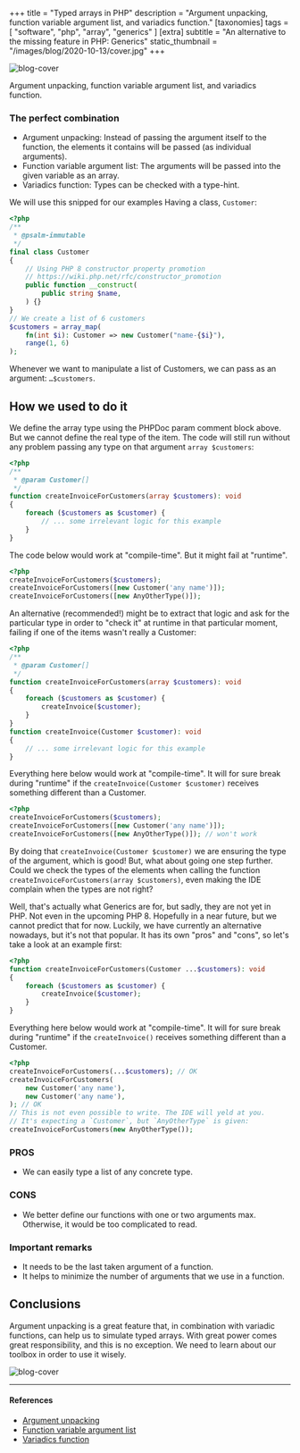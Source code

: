 +++
title = "Typed arrays in PHP"
description = "Argument unpacking, function variable argument list, and variadics function."
[taxonomies]
tags = [ "software", "php", "array", "generics" ]
[extra]
subtitle = "An alternative to the missing feature in PHP: Generics"
static_thumbnail = "/images/blog/2020-10-13/cover.jpg"
+++

![blog-cover](/images/blog/2020-10-13/cover.jpg)

Argument unpacking, function variable argument list, and variadics function.

<!-- more -->

### The perfect combination
- Argument unpacking: Instead of passing the argument itself to the function, the elements it contains will be passed (as individual arguments).
- Function variable argument list: The arguments will be passed into the given variable as an array.
- Variadics function: Types can be checked with a type-hint.

We will use this snipped for our examples
Having a class, `Customer`:

```php
<?php
/** 
 * @psalm-immutable 
 */
final class Customer
{
    // Using PHP 8 constructor property promotion
    // https://wiki.php.net/rfc/constructor_promotion
    public function __construct(
        public string $name,
    ) {}
}
// We create a list of 6 customers
$customers = array_map(
    fn(int $i): Customer => new Customer("name-{$i}"),
    range(1, 6)
);
```

Whenever we want to manipulate a list of Customers, we can pass as an argument: `…$customers`.

## How we used to do it

We define the array type using the PHPDoc param comment block above. But we cannot define the real type of the item. The code will still run without any problem passing any type on that argument `array $customers`:

```php
<?php
/** 
 * @param Customer[] 
 */
function createInvoiceForCustomers(array $customers): void
{
    foreach ($customers as $customer) {
        // ... some irrelevant logic for this example
    }
}
```

The code below would work at "compile-time". But it might fail at "runtime".
```php
<?php
createInvoiceForCustomers($customers);
createInvoiceForCustomers([new Customer('any name')]);
createInvoiceForCustomers([new AnyOtherType()]);
```

An alternative (recommended!) might be to extract that logic and ask for the particular type in order to "check it" at runtime in that particular moment, failing if one of the items wasn't really a Customer:

```php
<?php
/** 
 * @param Customer[] 
 */
function createInvoiceForCustomers(array $customers): void
{
    foreach ($customers as $customer) {
        createInvoice($customer);
    }
}
function createInvoice(Customer $customer): void
{
    // ... some irrelevant logic for this example
}
```

Everything here below would work at "compile-time". It will for sure break during "runtime" if the `createInvoice(Customer $customer)` receives something different than a Customer.

```php
<?php
createInvoiceForCustomers($customers);
createInvoiceForCustomers([new Customer('any name')]);
createInvoiceForCustomers([new AnyOtherType()]); // won't work
```

By doing that `createInvoice(Customer $customer)` we are ensuring the type of the argument, which is good! But, what about going one step further. Could we check the types of the elements when calling the function `createInvoiceForCustomers(array $customers)`, even making the IDE complain when the types are not right?

Well, that's actually what Generics are for, but sadly, they are not yet in PHP. Not even in the upcoming PHP 8. Hopefully in a near future, but we cannot predict that for now.
Luckily, we have currently an alternative nowadays, but it's not that popular. It has its own "pros" and "cons", so let's take a look at an example first:

```php
<?php
function createInvoiceForCustomers(Customer ...$customers): void
{
    foreach ($customers as $customer) {
        createInvoice($customer);
    }
}
```

Everything here below would work at "compile-time". It will for sure break during "runtime" if the `createInvoice()` receives something different than a Customer.

```php
<?php
createInvoiceForCustomers(...$customers); // OK
createInvoiceForCustomers(
    new Customer('any name'), 
    new Customer('any name'),
); // OK
// This is not even possible to write. The IDE will yeld at you. 
// It's expecting a `Customer`, but `AnyOtherType` is given:
createInvoiceForCustomers(new AnyOtherType());
```

### PROS
- We can easily type a list of any concrete type.

### CONS
- We better define our functions with one or two arguments max. Otherwise, it would be too complicated to read.

### Important remarks
- It needs to be the last taken argument of a function.
- It helps to minimize the number of arguments that we use in a function.


## Conclusions

Argument unpacking is a great feature that, in combination with variadic functions, can help us to simulate typed arrays. With great power comes great responsibility, and this is no exception.
We need to learn about our toolbox in order to use it wisely.

![blog-cover](/images/blog/2020-10-13/footer.jpg)

---

#### References
- [Argument unpacking](https://wiki.php.net/rfc/argument_unpacking)
- [Function variable argument list](https://www.php.net/manual/en/functions.arguments.php#functions.variable-arg-list)
- [Variadics function](https://wiki.php.net/rfc/variadics)
